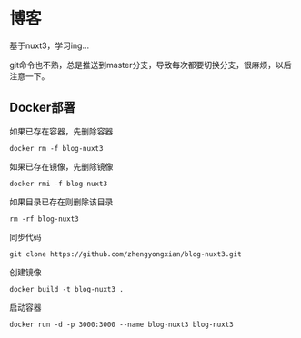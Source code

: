 # 博客

基于nuxt3，学习ing...

git命令也不熟，总是推送到master分支，导致每次都要切换分支，很麻烦，以后注意一下。

## Docker部署

如果已存在容器，先删除容器

```shell
docker rm -f blog-nuxt3
```

如果已存在镜像，先删除镜像

```shell
docker rmi -f blog-nuxt3
```

如果目录已存在则删除该目录

```shell
rm -rf blog-nuxt3
```

同步代码

``` shell
git clone https://github.com/zhengyongxian/blog-nuxt3.git
```

创建镜像

```shell
docker build -t blog-nuxt3 .
```

启动容器

```shell
docker run -d -p 3000:3000 --name blog-nuxt3 blog-nuxt3
```